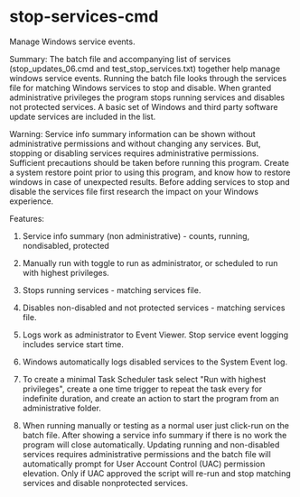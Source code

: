 # stop-services-cmd
Manage Windows service events.

Summary: 
The batch file and accompanying list of services (stop_updates_06.cmd and test_stop_services.txt)
together help manage windows service events. Running the batch file looks through the services file 
for matching Windows services to stop and disable. When granted administrative privileges the
program stops running services and disables not protected services. A basic set of Windows and 
third party software update services are included in the list.

Warning: 
Service info summary information can be shown without administrative permissions and without changing
any services. But, stopping or disabling services requires administrative permissions. Sufficient
precautions should be taken before running this program. Create a system restore point prior to 
using this program, and know how to restore windows in case of unexpected results. Before adding
services to stop and disable the services file first research the impact on your Windows experience.

Features:
1) Service info summary (non administrative) - counts, running, nondisabled, protected

2) Manually run with toggle to run as administrator, or scheduled to run with highest privileges.

3) Stops running services - matching services file.

4) Disables non-disabled and not protected services - matching services file.

5) Logs work as administrator to Event Viewer. Stop service event logging includes service start time.

6) Windows automatically logs disabled services to the System Event log.

7) To create a minimal Task Scheduler task select "Run with highest privileges", create a one time trigger to repeat the task every <period> for indefinite duration, and create an action to start the program from an administrative folder.
  
8) When running manually or testing as a normal user just click-run on the batch file. After showing a service info summary if there is no work the program will close automatically. Updating running and non-disabled services requires administrative permissions and the batch file will automatically prompt for User Account Control (UAC) permission elevation. Only if
UAC approved the script will re-run and stop matching services and disable nonprotected services.
